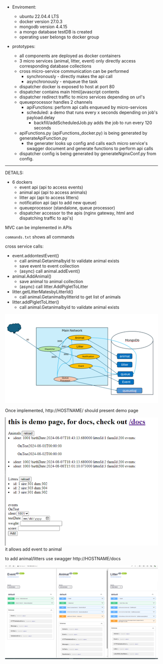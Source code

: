 * Enviroment:
  * ubuntu 22.04.4 LTS
  * docker version 27.0.3 
  * mongodb version 4.4.15
  * a mongo database testDB is created
  * operating user belongs to docker group

* prototypes:
  * all components are deployed as docker containers
  * 3 micro services (animal, litter, event) only directly access corresponding database collections
  * cross micro-service communication can be performed 
    * synchronously - directly makes the api call
    * asynchronously - enqueue the task 
  * dispatcher docker is exposed to host at port 80
  * dispatcher contains main html/javascript contents
  * dispatcher redirect traffic to micro services depending on url's
  * queueprocessor handles 2 channels
    * apiFunctions: perform api calls enqueued by micro-services
    * scheduled: a demo that runs every x seconds depending on job's payload.delay
      * backfill/addScheduledJob.py adds the job to run every 120 seconds
  * apiFunctions.py (apiFunctions_docker.py) is being generated by generateApiFunction.py
    * the generater looks up config and calls each micro service's swagger document and generate functions to perform api calls
  * dispatcher config is being generated by generateNginxConf.py from config.

-----
DETAILS:
* 6 dockers
  * event api (api to access events)
  * animal api (api to access animals)
  * litter api (api to access litters)
  * notification api (api to add new queue)
  * queueprocessor (standalone, queue processor)
  * dispatcher accessor to the apis (nginx gateway, html and dispatching traffic to api's)

MVC can be implemented in APIs

`commands.txt` shows all commands


cross service calls: 
* event.addontestEvent()
  * call animal.Getanimalbyid to validate animal exists
  * save event to event collection
  * (async) call animal.addEvent() 
* animal.AddAnimal()
  * save animal to animal collection
  * (async) call litter.AddPigletToLitter
* litter.getLitterMatesbyLitterId()
  * call animal.Getanimalbylitterid to get list of animals
* litter.addPigletToLitter()
  * call animal.Getanimalbyid to validate animal exists
  


![Components](components.png)

Once implemented, http://HOSTNAME/ should present demo page

![homepage](homepage.png)
it allows add event to animal 

to add animal/litters use swagger http://HOSTNAME/docs

![docs](docs.png)
